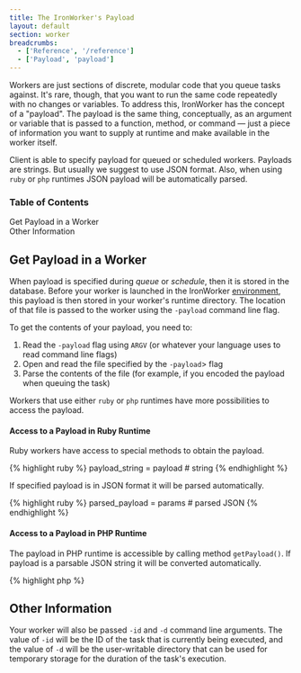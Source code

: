 ```yaml
---
title: The IronWorker's Payload
layout: default
section: worker
breadcrumbs:
  - ['Reference', '/reference']
  - ['Payload', 'payload']
---
```


Workers are just sections of discrete, modular code that you queue tasks against.
It's rare, though, that you want to run the same code repeatedly with no changes or variables.
To address this, IronWorker has the concept of a "payload".
The payload is the same thing, conceptually, as an argument or variable that is passed to a
function, method, or command —
just a piece of information you want to supply at runtime and make available in the worker itself.

Client is able to specify payload for queued or scheduled workers.
Payloads are strings. But usually we suggest to use JSON format.
Also, when using `ruby` or `php` runtimes JSON payload will be automatically parsed.

<section id="toc">
  <h3>Table of Contents</h3>
  <ul>
    <li><a href="#get_payload_in_a_worker">Get Payload in a Worker</a></li>
    <li><a href="#other_information">Other Information</a></li>
  </ul>
</section>

## Get Payload in a Worker

When payload is specified during *queue* or *schedule*, then it is stored in the database.
Before your worker is launched in the IronWorker [environment](worker/reference/environment),
this payload is then stored in your worker's runtime directory. The location of that file is passed to the worker using the `-payload` command line flag.

To get the contents of your payload, you need to:

1. Read the `-payload` flag using `ARGV` (or whatever your language uses to read command line flags)
2. Open and read the file specified by the `-payload`> flag
3. Parse the contents of the file (for example, if you encoded the payload when queuing the task)

Workers that use either `ruby` or `php` runtimes have more possibilities to access the payload.

#### Access to a Payload in Ruby Runtime

Ruby workers have access to special methods to obtain the payload.

<div class="language ruby">
{% highlight ruby %}
payload_string = payload # string
{% endhighlight %}
</div>

If specified payload is in JSON format it will be parsed automatically.

<div class="language ruby">
{% highlight ruby %}
parsed_payload = params # parsed JSON
{% endhighlight %}
</div>

#### Access to a Payload in PHP Runtime

The payload in PHP runtime is accessible by calling method `getPayload()`.
If payload is a parsable JSON string it will be converted automatically.

<div class="language php">
{% highlight php %}
<?php
payload = getPayload(); // parsed JSON or string
{% endhighlight %}
</div>

## Other Information

Your worker will also be passed `-id` and `-d` command line arguments.
The value of `-id` will be the ID of the task that is currently being executed,
and the value of `-d` will be the user-writable directory
that can be used for temporary storage for the duration of the task's execution.
